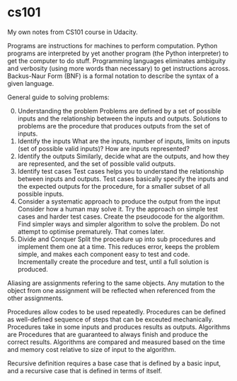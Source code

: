 # cs101
My own notes from CS101 course in Udacity.

Programs are instructions for machines to perform computation.
Python programs are interpreted by yet another program (the Python interpreter) to get the computer to do stuff.
Programming languages eliminates ambiguity and verbosity (using more words than necessary) to get instructions across.
Backus-Naur Form (BNF) is a formal notation to describe the syntax of a given language.

General guide to solving problems:

0. Understanding the problem
  Problems are defined by a set of possible inputs and the relationship between the inputs and outputs.
  Solutions to problems are the procedure that produces outputs from the set of inputs.
1. Identify the inputs
  What are the inputs, number of inputs, limits on inputs (set of possible valid inputs)?
  How are inputs represented?
2. Identify the outputs
  Similarly, decide what are the outputs, and how they are represented, and the set of possible valid outputs.
3. Identify test cases
  Test cases helps you to understand the relationship between inputs and outputs.
  Test cases basically specify the inputs and the expected outputs for the procedure, for a smaller subset of all possible inputs.
4. Consider a systematic approach to produce the output from the input
  Consider how a human may solve it.
  Try the approach on simple test cases and harder test cases.
  Create the pseudocode for the algorithm.
  Find simpler ways and simpler algorithm to solve the problem.
  Do not attempt to optimise prematurely. That comes later.
5. Divide and Conquer
  Split the procedure up into sub procedures and implement them one at a time.
  This reduces error, keeps the problem simple, and makes each component easy to test and code.
  Incrementally create the procedure and test, until a full solution is produced.

Aliasing are assignments refering to the same objects. Any mutation to the object from one assignment will be reflected when referenced from the other assignments.

Procedures allow codes to be used repeatedly.
Procedures can be defined as well-defined sequence of steps that can be exceuted mechanically. Procedures take in some inputs and produces results as outputs.
Algorithms are Procedures that are guaranteed to always finish and produce the correct results.
Algorithms are compared and measured based on the time and memory cost relative to size of input to the algorithm.

Recursive definition requires a base case that is defined by a basic input, and a recursive case that is defined in terms of itself.
